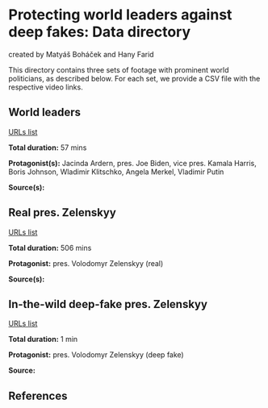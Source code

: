 # Protecting world leaders against deep fakes: Data directory

created by Matyáš Boháček and Hany Farid

This directory contains three sets of footage with prominent world politicians, as described below. For each set, we provide a CSV file with the respective video links. 

## World leaders

[URLs list]() 

**Total duration:** 57 mins

**Protagonist(s):** Jacinda Ardern, pres. Joe Biden, vice pres. Kamala Harris, Boris Johnson, Wladimir Klitschko, Angela Merkel, Vladimir Putin

**Source(s):** 

## Real pres. Zelenskyy

[URLs list]() 

**Total duration:** 506 mins

**Protagonist:** pres. Volodomyr Zelenskyy (real)

**Source(s):** 

## In-the-wild deep-fake pres. Zelenskyy

[URLs list]() 

**Total duration:** 1 min

**Protagonist:** pres. Volodomyr Zelenskyy (deep fake) 

**Source:** 

## References



